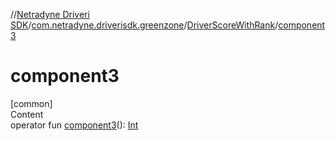 //[Netradyne Driveri SDK](../../index.md)/[com.netradyne.driverisdk.greenzone](../index.md)/[DriverScoreWithRank](index.md)/[component3](component3.md)



# component3  
[common]  
Content  
operator fun [component3](component3.md)(): [Int](https://kotlinlang.org/api/latest/jvm/stdlib/kotlin/-int/index.html)  



